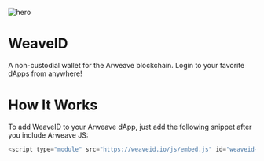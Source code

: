 ![hero](https://i.imgur.com/MDhVh9q.png)

# WeaveID
A non-custodial wallet for the Arweave blockchain. Login to your favorite dApps from anywhere!

# How It Works
To add WeaveID to your Arweave dApp, just add the following snippet after you include Arweave JS:
```javascript
<script type="module" src="https://weaveid.io/js/embed.js" id="weaveid-include"></script>
```
